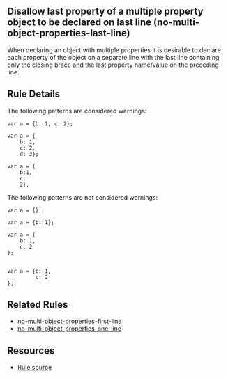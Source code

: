 ## Disallow last property of a multiple property object to be declared on last line (no-multi-object-properties-last-line)
When declaring an object with multiple properties it is desirable to declare each property of the object on a separate line with the last line containing only the closing brace and the last property name/value on the preceding line.

## Rule Details


The following patterns are considered warnings:
```
var a = {b: 1, c: 2};

var a = {
    b: 1,
    c: 2,
    d: 3};

var a = {
    b:1,
    c:
    2};
```


The following patterns are not considered warnings:
```
var a = {};

var a = {b: 1};

var a = {
    b: 1,
    c: 2
};


var a = {b: 1,
         c: 2
};
```

## Related Rules
- [no-multi-object-properties-first-line](https://github.com/davidwaterston/eslint-rules/blob/master/no-multi-object-properties-first-line.md)
- [no-multi-object-properties-one-line](https://github.com/davidwaterston/eslint-rules/blob/master/no-multi-object-properties-one-line.md)

## Resources
 - [Rule source](https://github.com/davidwaterston/eslint-rules/blob/master/no-multi-object-properties-last-line.js)